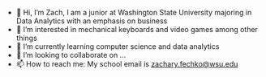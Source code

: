 - 👋 Hi, I’m Zach, I am a junior at Washington State University majoring in Data Analytics with an emphasis on business
- 👀 I’m interested in mechanical keyboards and video games among other things
- 🌱 I’m currently learning computer science and data analytics
- 💞️ I’m looking to collaborate on ...
- 📫 How to reach me: My school email is zachary.fechko@wsu.edu

<!---
zfechko/zfechko is a ✨ special ✨ repository because its `README.md` (this file) appears on your GitHub profile.
You can click the Preview link to take a look at your changes.
--->
